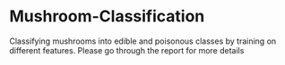 # Mushroom-Classification
Classifying mushrooms into edible and poisonous classes by training on different features. Please go through the report for more details
